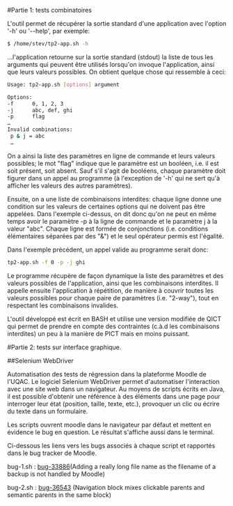 #Partie 1: tests combinatoires

L'outil permet de récupérer la sortie standard d'une application avec l'option '-h' ou '--help', par exemple:

```bash
$ /home/stev/tp2-app.sh -h
```

…l'application retourne sur la sortie standard (stdout) la liste de tous les arguments qui peuvent être utilisés lorsqu'on invoque l'application, ainsi que leurs valeurs possibles. On obtient quelque chose qui ressemble à ceci:

```bash
Usage: tp2-app.sh [options] argument

Options:
-f      0, 1, 2, 3
-j      abc, def, ghi
-p      flag
…
Invalid combinations:
 p & j = abc
 …
```

On a ainsi la liste des paramètres en ligne de commande et leurs valeurs possibles; le mot "flag" indique que le paramètre est un booléen, i.e. il est soit présent, soit absent. Sauf s'il s'agit de booléens, chaque paramètre doit figurer dans un appel au programme (à l'exception de '-h' qui ne sert qu'à afficher les valeurs des autres paramètres).

Ensuite, on a une liste de combinaisons interdites: chaque ligne donne une condition sur les valeurs de certaines options qui ne doivent pas être appelées. Dans l'exemple ci-dessus, on dit donc qu'on ne peut en même temps avoir le paramètre -p à la ligne de commande et le paramètre j à la valeur "abc". Chaque ligne est formée de conjonctions (i.e. conditions élémentaires séparées par des "&") et le seul opérateur permis est l'égalité.

Dans l'exemple précédent, un appel valide au programme serait donc:

```bash
tp2-app.sh -f 0 -p -j ghi
```

Le programme récupère de façon dynamique la liste des paramètres et des valeurs possibles de l'application, ainsi que les combinaisons interdites.
Il appelle ensuite l'application à répétition, de manière à couvrir toutes les valeurs possibles pour chaque paire de paramètres (i.e. "2-way"), tout en respectant les combinaisons invalides.

L'outil développé est écrit en BASH et utilise une version modifiée de QICT qui permet de prendre en compte des contraintes (c.à.d les combinaisons interdites) un peu à la manière de PICT mais en moins puissant.

#Partie 2: tests sur interface graphique.

##Selenium WebDriver

Automatisation des tests de régression dans la plateforme Moodle de l'UQAC. Le logiciel Selenium WebDriver permet d'automatiser l'interaction avec une site web dans un navigateur. Au moyens de scripts écrits en Java, il est possible d'obtenir une référence à des éléments dans une page pour interroger leur état (position, taille, texte, etc.), provoquer un clic ou écrire du texte dans un formulaire.

Les scripts ouvrent moodle dans le navigateur par défaut et mettent en évidence le bug en question. Le résultat s'affiche aussi dans le terminal.

Ci-dessous les liens vers les bugs associés à chaque script et rapportés dans le bug tracker de Moodle.

bug-1.sh : [bug-33886](https://tracker.moodle.org/browse/MDL-33886)(Adding a really long file name as the filename of a backup is not handled by Moodle)

bug-2.sh : [bug-36543](https://tracker.moodle.org/browse/MDL-36543) (Navigation block mixes clickable parents and semantic parents in the same block)

